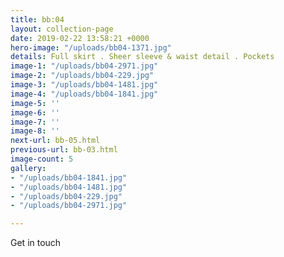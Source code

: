 ```yaml
---
title: bb:04
layout: collection-page
date: 2019-02-22 13:58:21 +0000
hero-image: "/uploads/bb04-1371.jpg"
details: Full skirt . Sheer sleeve & waist detail . Pockets
image-1: "/uploads/bb04-2971.jpg"
image-2: "/uploads/bb04-229.jpg"
image-3: "/uploads/bb04-1481.jpg"
image-4: "/uploads/bb04-1841.jpg"
image-5: ''
image-6: ''
image-7: ''
image-8: ''
next-url: bb-05.html
previous-url: bb-03.html
image-count: 5
gallery:
- "/uploads/bb04-1841.jpg"
- "/uploads/bb04-1481.jpg"
- "/uploads/bb04-229.jpg"
- "/uploads/bb04-2971.jpg"

---
```

Get in touch